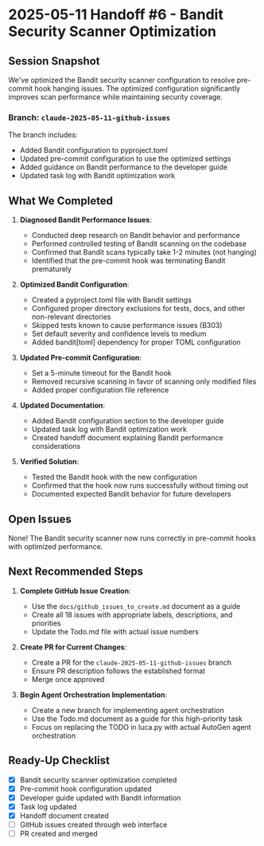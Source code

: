 # 2025-05-11 Handoff #6 - Bandit Security Scanner Optimization

## Session Snapshot

We've optimized the Bandit security scanner configuration to resolve pre-commit hook hanging issues. The optimized configuration significantly improves scan performance while maintaining security coverage.

### Branch: `claude-2025-05-11-github-issues`

The branch includes:
- Added Bandit configuration to pyproject.toml
- Updated pre-commit configuration to use the optimized settings
- Added guidance on Bandit performance to the developer guide
- Updated task log with Bandit optimization work

## What We Completed

1. **Diagnosed Bandit Performance Issues**:
   - Conducted deep research on Bandit behavior and performance
   - Performed controlled testing of Bandit scanning on the codebase
   - Confirmed that Bandit scans typically take 1-2 minutes (not hanging)
   - Identified that the pre-commit hook was terminating Bandit prematurely

2. **Optimized Bandit Configuration**:
   - Created a pyproject.toml file with Bandit settings
   - Configured proper directory exclusions for tests, docs, and other non-relevant directories
   - Skipped tests known to cause performance issues (B303)
   - Set default severity and confidence levels to medium
   - Added bandit[toml] dependency for proper TOML configuration

3. **Updated Pre-commit Configuration**:
   - Set a 5-minute timeout for the Bandit hook
   - Removed recursive scanning in favor of scanning only modified files
   - Added proper configuration file reference

4. **Updated Documentation**:
   - Added Bandit configuration section to the developer guide
   - Updated task log with Bandit optimization work
   - Created handoff document explaining Bandit performance considerations

5. **Verified Solution**:
   - Tested the Bandit hook with the new configuration
   - Confirmed that the hook now runs successfully without timing out
   - Documented expected Bandit behavior for future developers

## Open Issues

None! The Bandit security scanner now runs correctly in pre-commit hooks with optimized performance.

## Next Recommended Steps

1. **Complete GitHub Issue Creation**:
   - Use the `docs/github_issues_to_create.md` document as a guide
   - Create all 18 issues with appropriate labels, descriptions, and priorities
   - Update the Todo.md file with actual issue numbers

2. **Create PR for Current Changes**:
   - Create a PR for the `claude-2025-05-11-github-issues` branch
   - Ensure PR description follows the established format
   - Merge once approved

3. **Begin Agent Orchestration Implementation**:
   - Create a new branch for implementing agent orchestration
   - Use the Todo.md document as a guide for this high-priority task
   - Focus on replacing the TODO in luca.py with actual AutoGen agent orchestration

## Ready-Up Checklist

- [x] Bandit security scanner optimization completed
- [x] Pre-commit hook configuration updated
- [x] Developer guide updated with Bandit information
- [x] Task log updated
- [x] Handoff document created
- [ ] GitHub issues created through web interface
- [ ] PR created and merged
